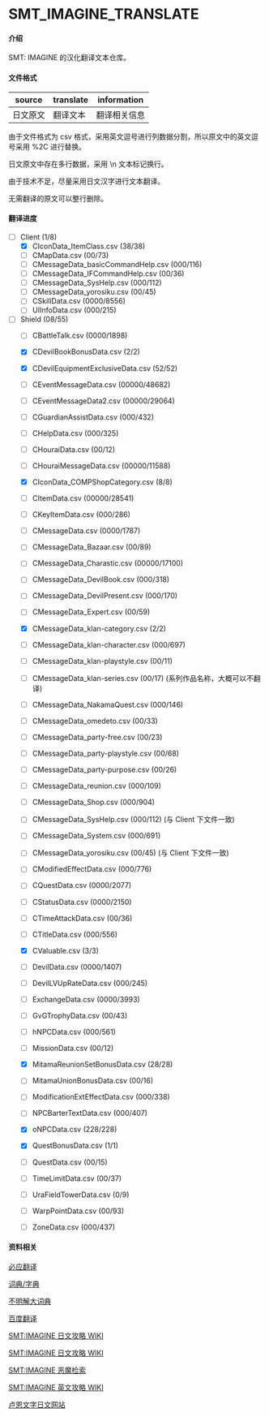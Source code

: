 # SMT_IMAGINE_TRANSLATE

#### 介绍

SMT: IMAGINE 的汉化翻译文本仓库。

#### 文件格式

| source | translate | information |
| --- | --- | --- |
| 日文原文 | 翻译文本 | 翻译相关信息 |

由于文件格式为 csv 格式，采用英文逗号进行列数据分割，所以原文中的英文逗号采用 %2C 进行替换。

日文原文中存在多行数据，采用 \n 文本标记换行。

由于技术不足，尽量采用日文汉字进行文本翻译。

无需翻译的原文可以整行删除。

#### 翻译进度

* [ ] Client (1/8)
  * [x] CIconData_ItemClass.csv                 (38/38)
  * [ ] CMapData.csv                            (00/73)
  * [ ] CMessageData_basicCommandHelp.csv       (000/116)
  * [ ] CMessageData_IFCommandHelp.csv          (00/36)
  * [ ] CMessageData_SysHelp.csv                (000/112)
  * [ ] CMessageData_yorosiku.csv               (00/45)
  * [ ] CSkillData.csv                          (0000/8556)
  * [ ] UIInfoData.csv                          (000/215)

* [ ] Shield (08/55)
  * [ ] CBattleTalk.csv                         (0000/1898)
  * [x] CDevilBookBonusData.csv                 (2/2)
  * [x] CDevilEquipmentExclusiveData.csv        (52/52)
  * [ ] CEventMessageData.csv                   (00000/48682)
  * [ ] CEventMessageData2.csv                  (00000/29064)
  * [ ] CGuardianAssistData.csv                 (000/432)
  * [ ] CHelpData.csv                           (000/325)
  * [ ] CHouraiData.csv                         (00/12)
  * [ ] CHouraiMessageData.csv                  (00000/11588)
  * [x] CIconData_COMPShopCategory.csv          (8/8)
  * [ ] CItemData.csv                           (00000/28541)
  * [ ] CKeyItemData.csv                        (000/286)
  * [ ] CMessageData.csv                        (0000/1787)
  * [ ] CMessageData_Bazaar.csv                 (00/89)
  * [ ] CMessageData_Charastic.csv              (00000/17100)
  * [ ] CMessageData_DevilBook.csv              (000/318)
  * [ ] CMessageData_DevilPresent.csv           (000/170)
  * [ ] CMessageData_Expert.csv                 (00/59)
  * [x] CMessageData_klan-category.csv          (2/2)
  * [ ] CMessageData_klan-character.csv         (000/697)
  * [ ] CMessageData_klan-playstyle.csv         (00/11)
  * [ ] CMessageData_klan-series.csv            (00/17) (系列作品名称，大概可以不翻译)
  * [ ] CMessageData_NakamaQuest.csv            (000/146)
  * [ ] CMessageData_omedeto.csv                (00/33)
  * [ ] CMessageData_party-free.csv             (00/23)
  * [ ] CMessageData_party-playstyle.csv        (00/68)
  * [ ] CMessageData_party-purpose.csv          (00/26)
  * [ ] CMessageData_reunion.csv                (000/109)
  * [ ] CMessageData_Shop.csv                   (000/904)
  * [ ] CMessageData_SysHelp.csv                (000/112) (与 Client 下文件一致)
  * [ ] CMessageData_System.csv                 (000/691)
  * [ ] CMessageData_yorosiku.csv               (00/45) (与 Client 下文件一致)
  * [ ] CModifiedEffectData.csv                 (000/776)
  * [ ] CQuestData.csv                          (0000/2077)
  * [ ] CStatusData.csv                         (0000/2150)
  * [ ] CTimeAttackData.csv                     (00/36)
  * [ ] CTitleData.csv                          (000/556)
  * [x] CValuable.csv                           (3/3)
  * [ ] DevilData.csv                           (0000/1407)
  * [ ] DevilLVUpRateData.csv                   (000/245)
  * [ ] ExchangeData.csv                        (0000/3993)
  * [ ] GvGTrophyData.csv                       (00/43)
  * [ ] hNPCData.csv                            (000/561)
  * [ ] MissionData.csv                         (00/12)
  * [x] MitamaReunionSetBonusData.csv           (28/28)
  * [ ] MitamaUnionBonusData.csv                (00/16)
  * [ ] ModificationExtEffectData.csv           (000/338)
  * [ ] NPCBarterTextData.csv                   (000/407)
  * [x] oNPCData.csv                            (228/228)
  * [x] QuestBonusData.csv                      (1/1)
  * [ ] QuestData.csv                           (00/15)
  * [ ] TimeLimitData.csv                       (00/37)
  * [ ] UraFieldTowerData.csv                   (0/9)
  * [ ] WarpPointData.csv                       (00/93)
  * [ ] ZoneData.csv                            (000/437)


#### 资料相关

[必应翻译](https://cn.bing.com/translator)

[词典/字典](https://tran.httpcn.com/)

[不明解大词典](http://fumeikai.com/)

[百度翻译](https://fanyi.baidu.com/)

[SMT:IMAGINE 日文攻略 WIKI](https://megatenonline.wiki.fc2.com/)

[SMT:IMAGINE 日文攻略 WIKI](http://gkwiki4.com/imagine/)

[SMT:IMAGINE 恶魔检索](http://artifact.sakura.ne.jp/imagine/)

[SMT:IMAGINE 英文攻略 WIKI](http://megaten.sesshou.com/wiki/index.php/Main_Page)

[卢恩文字日文网站](https://wirotte.info/category/rune/)

